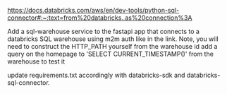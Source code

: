 https://docs.databricks.com/aws/en/dev-tools/python-sql-connector#:~:text=from%20databricks.,as%20connection%3A

Add a sql-warehouse service to the fastapi app that connects to a databricks SQL warehouse using m2m auth like in the link.
Note, you will need to construct the HTTP_PATH yourself from the warehouse id
add a query on the homepage to 'SELECT CURRENT_TIMESTAMP()' from the warehouse to test it

update requirements.txt accordingly with databricks-sdk and databricks-sql-connector.

